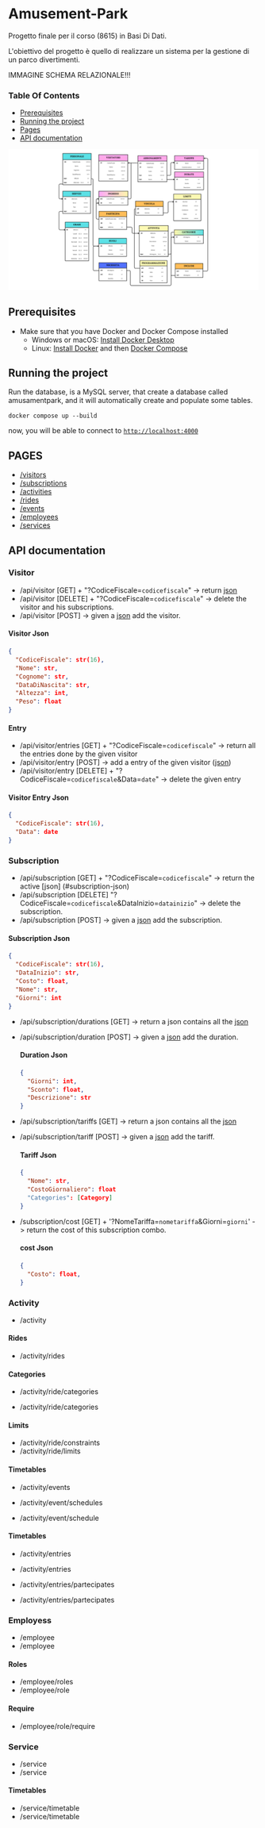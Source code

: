 # Amusement-Park
Progetto finale per il corso (8615) in Basi Di Dati.

L'obiettivo del progetto è quello di realizzare un sistema per la gestione di un parco divertimenti.

IMMAGINE SCHEMA RELAZIONALE!!!

### Table Of Contents
- [Prerequisites](#prerequisites)
- [Running the project](#running-the-project)
- [Pages](#pages)
- [API documentation](#api)

![image](/app/static/img/SchemaRelazionale.png)

## Prerequisites
- Make sure that you have Docker and Docker Compose installed
  - Windows or macOS:
    [Install Docker Desktop](https://www.docker.com/get-started)
  - Linux: [Install Docker](https://www.docker.com/get-started) and then
    [Docker Compose](https://github.com/docker/compose)

## Running the project

Run the database, is a MySQL server, that create a database called amusamentpark, and it will automatically  create and populate some tables. 

```console
docker compose up --build
```

now, you will be able to connect to [`http://localhost:4000`](http://localhost:4000)


## PAGES
- [/visitors](http://localhost:4000/visitors)
- [/subscriptions](http://localhost:4000/subscriptions)
- [/activities](http://localhost:4000/activities)
- [/rides](http://localhost:4000/rides)
- [/events](http://localhost:4000/events)
- [/employees](http://localhost:4000/employees)
- [/services](http://localhost:4000/services)

## API documentation
### Visitor
- /api/visitor [GET] + "?CodiceFiscale=`codicefiscale`" -> return [json](#visitor-json)
- /api/visitor [DELETE] + "?CodiceFiscale=`codicefiscale`" -> delete the visitor and his subscriptions.
- /api/visitor [POST] -> given a [json](#visitor-json) add the visitor.

#### Visitor Json
```json
{
  "CodiceFiscale": str(16),
  "Nome": str,
  "Cognome": str,
  "DataDiNascita": str,
  "Altezza": int,
  "Peso": float
}
```

#### Entry
- /api/visitor/entries [GET] + "?CodiceFiscale=`codicefiscale`" -> return all the entries done by the given visitor
- /api/visitor/entry [POST] -> add a entry of the given visitor ([json](#visitor-entry-json))
- /api/visitor/entry [DELETE] + "?CodiceFiscale=`codicefiscale`&Data=`date`" -> delete the given entry 

#### Visitor Entry Json
```json
{
  "CodiceFiscale": str(16),
  "Data": date
}
```

### Subscription
- /api/subscription [GET] + "?CodiceFiscale=`codicefiscale`" -> return the active [json]
(#subscription-json)
- /api/subscription [DELETE] "?CodiceFiscale=`codicefiscale`&DataInizio=`datainizio`" -> delete the subscription.
- /api/subscription [POST] -> given a [json](#subscription-json) add the subscription.

#### Subscription Json
```json
{
  "CodiceFiscale": str(16),
  "DataInizio": str,
  "Costo": float,
  "Nome": str,
  "Giorni": int
}
```

- /api/subscription/durations [GET] -> return a json contains all the [json](#duration-json)
- /api/subscription/duration [POST] -> given a [json](#duration-json) add the duration.

  #### Duration Json
  ```json
  {
    "Giorni": int,
    "Sconto": float,
    "Descrizione": str
  }
  ```

- /api/subscription/tariffs [GET] -> return a json contains all the [json](#tariff-json)
- /api/subscription/tariff [POST] -> given a [json](#tariff-json) add the tariff.
  
  #### Tariff Json
  ```json
  {
    "Nome": str,
    "CostoGiornaliero": float
    "Categories": [Category] 
  }
  ```

- /subscription/cost [GET] + '?NomeTariffa=`nometariffa`&Giorni=`giorni`' -> return the cost of this subscription combo.
  #### cost Json
  ```json
  {
    "Costo": float,
  }
  ```

### Activity

- /activity

#### Rides
- /activity/rides

#### Categories
- /activity/ride/categories

- /activity/ride/categories

#### Limits
- /activity/ride/constraints
- /activity/ride/limits

#### Timetables
- /activity/events

- /activity/event/schedules
- /activity/event/schedule

#### Timetables
- /activity/entries
- /activity/entries

- /activity/entries/partecipates
- /activity/entries/partecipates

### Employess
- /employee
- /employee

#### Roles
- /employee/roles
- /employee/role

#### Require
- /employee/role/require

### Service
- /service
- /service

#### Timetables
- /service/timetable
- /service/timetable
